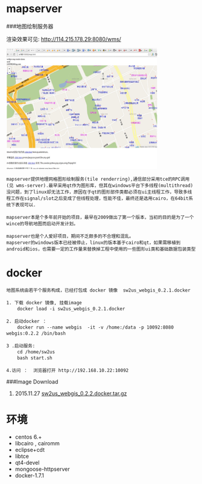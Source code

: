 mapserver
=========

###地图绘制服务器

渲染效果可见:  http://114.215.178.29:8080/wms/
<div>
<img src="./doc/image01.jpg" width="400px" height="320px"/>
</div>
<p></p>

	mapserver提供地理网格图形绘制服务(tile renderring),通信部分采用tce的RPC调用(见 wms-server).最早采用qt作为图形库，但其在windows平台下多线程(multithread)没问题，到了linux却无法工作，原因在于qt的图形部件类都必须在ui主线程工作，导致多线程工作在signal/slot之后变成了但线程处理，性能不佳，最终还是选用cairo，在64bit系统下表现可以.
	
	mapserver本是个多年前开始的项目，最早在2009做出了第一个版本，当初的目的是为了一个wince的导航地图而启动开发计划。

	mapserver也是个人爱好项目，期间不乏颇多的不合理和混乱。
	mapserver的windows版本已经被停止，linux的版本基于cairo和qt，如果需移植到android和ios，也需要一定的工作量来替换掉工程中使用的一些图形ui类和基础数据包装类型

docker 
=====

	地图系统由若干个服务构成，已经打包成 docker 镜像  sw2us_webgis_0.2.1.docker 
	
	1. 下载 docker 镜像, 挂载image  
		docker load -i sw2us_webgis_0.2.1.docker
		
	2. 启动docker ： 
		docker run --name webgis  -it -v /home:/data -p 10092:8080  webgis:0.2.2 /bin/bash
		
	3 .启动服务: 
		cd /home/sw2us
		bash start.sh    

	4.访问 ：  浏览器打开 http://192.168.10.22:10092  
	

###Image Download
1. 2015.11.27 <a href="http://pan.baidu.com/s/1bn7cXVh">sw2us_webgis_0.2.2.docker.tar.gz</a>      

环境
====
* centos 6.+
* libcairo , cairomm
* eclipse+cdt
* libtce
* qt4-devel
* mongoose-httpserver
* docker-1.7.1

